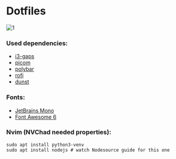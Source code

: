 # Dotfiles
![1](https://github.com/HayKor/dotfiles/assets/63199429/ab164db5-0e89-4576-8a06-6c44bfbd9fc7)

### Used dependencies:
+ [i3-gaps](https://github.com/Airblader/i3) 
+ [picom](https://github.com/yshui/picom)
+ [polybar](https://github.com/polybar/polybar)
+ [rofi](https://github.com/davatorium/rofi)
+ [dunst](https://github.com/dunst-project/dunst)

### Fonts:
+ [JetBrains Mono](https://www.jetbrains.com/lp/mono/)
+ [Font Awesome 6](https://fontawesome.com/)

### Nvim (NVChad needed properties):
```shell
sudo apt install python3-venv
sudo apt install nodejs # watch Nodesource guide for this one
```
